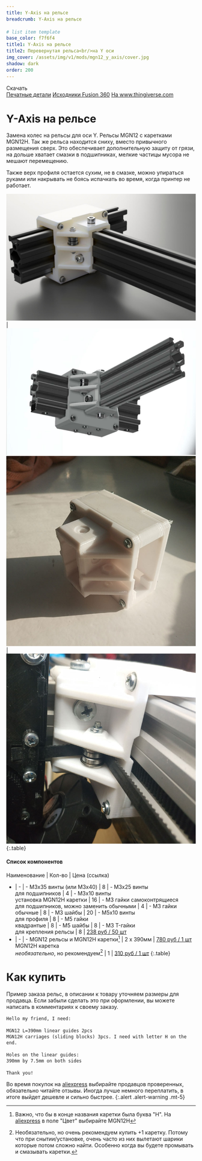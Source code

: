 ```yaml
---
title: Y-Axis на рельсе
breadcrumb: Y-Axis на рельсе

# list item template
base_color: f7f6f4
title1: Y-Axis на рельсе
title2: Перевернутая рельса<br/>на Y оси
img_cover: /assets/img/v1/mods/mgn12_y_axis/cover.jpg
shadow: dark
order: 200
---
```


<div class="submenu active">
    <div class="content">
        <span class="title">Скачать <i class="fa fa-download"></i></span>
        <div class="links">
            <a href="https://github.com/NickRimmer/RedBot/tree/master/printers/re_d_bot_v1/mods/mgn12_y_axis/" target="_blank">Печатные детали</a>
            <a href="http://a360.co/2FOZXVv" target="_blank">Исходники Fusion 360</a>
            <a href="https://www.thingiverse.com/thing:2834162" target="_blank">На www.thingiverse.com</a>
        </div>
    </div>
</div>

# Y-Axis на рельсе
Замена колес на рельсы для оси Y. Рельсы MGN12 с каретками MGN12H. Так же рельса находится сниху, вместо привычного размещения сверх. Это обеспечивает дополнительную защиту от грязи, на дольше хватает смазки в подшипниках, мелкие частицы мусора не мешают перемещению.

Также верх профиля остается сухим, не в смазке, можно упираться руками или накрывать не боясь испачкать во время, когда принтер не работает.

![](/assets/img/v1/mods/mgn12_y_axis/01.jpg) | ![](/assets/img/v1/mods/mgn12_y_axis/02.jpg)
![](/assets/img/v1/mods/mgn12_y_axis/03.jpg) | ![](/assets/img/v1/mods/mgn12_y_axis/04.jpg)
{:.table}

#### Список компонентов

Наименование | Кол-во | Цена (ссылка)
- | - | -
M3x35 винты (или M3x40) | 8 | -
M3x25 винты<br/><span class="text-muted">для подшипников</span> | 4 | -
M3x10 винты<br/><span class="text-muted">установка MGN12H каретки</span> | 16 | -
M3 гайки самоконтрящиеся<br/><span class="text-muted">для подшипников, можно заменить обычными</span> | 4 | -
М3 гайки обычные | 8 | -
М3 шайбы | 20 | -
М5х10 винты<br/><span class="text-muted">для профиля</span> | 8 | -
М5 гайки<br/>квадрантые | 8 | -
М5 шайбы | 8 | -
М3 T-гайки<br/><span class="text-muted">для крепления рельсы</span> | 8 | [238 руб / 50 шт](http://ali.pub/2j3v54)
- | - | -
MGN12 рельсы и MGN12H каретки[^mgn] | 2 х 390мм | [780 руб / 1 шт](http://ali.pub/2j3vb5)
MGN12H каретка<br/><span class="text-muted">*необязательно*, но рекомендуем</span>[^extra] | 1 | [310 руб / 1 шт](http://ali.pub/2j3vsu)
{:.table}

 [^mgn]: Важно, что бы в конце названия каретки была буква "H". На [aliexpress](http://got.by/2invn9) в поле "Цвет" выбирайте MGN12H
 [^extra]: Необязательно, но очень рекомендуем купить +1 каретку. Потому что при снытии/установке, очень часто из них вылетают шарики которые потом сложно найти. Особенно когда вы будете промывать и смазывать каретки.

# Как купить
Пример заказа рельс, в описании к товару уточняем размеры для продавца. Если забыли сделать это при оформлении, вы можете написать в комментариях к своему заказу.
```
Hello my friend, I need:

MGN12 L=390mm linear guides 2pcs
MGN12H carriages (sliding blocks) 3pcs. I need with letter H on the end.

Holes on the linear guides:
390mm by 7.5mm on both sides

Thank you!
```

Во время покупок на [aliexpress](http://got.by/2invn9) выбирайте продавцов проверенных, обязательно читайте отзывы. Иногда лучше немного переплатить, в итоге выйдет дешевле и сильно быстрее.
{:.alert .alert-warning .mt-5}